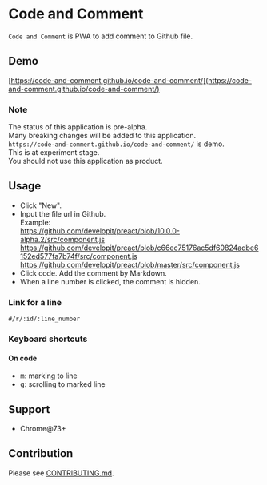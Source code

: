# Code and Comment

`Code and Comment` is PWA to add comment to Github file.

## Demo

[https://code-and-comment.github.io/code-and-comment/](https://code-and-comment.github.io/code-and-comment/)

### Note

The status of this application is pre-alpha.  
Many breaking changes will be added to this application.  
`https://code-and-comment.github.io/code-and-comment/` is demo.  
This is at experiment stage.  
You should not use this application as product.

## Usage

* Click "New". 
* Input the file url in Github.  
Example:  
https://github.com/developit/preact/blob/10.0.0-alpha.2/src/component.js  
https://github.com/developit/preact/blob/c66ec75176ac5df60824adbe6152ed577fa7b74f/src/component.js  
https://github.com/developit/preact/blob/master/src/component.js  
* Click code. Add the comment by Markdown.  
* When a line number is clicked, the comment is hidden.

### Link for a line

`#/r/:id/:line_number`

### Keyboard shortcuts

#### On code

* <kbd>m</kbd>: marking to line
* <kbd>g</kbd>: scrolling to marked line

## Support

* Chrome@73+

## Contribution

Please see [CONTRIBUTING.md](https://github.com/code-and-comment/code-and-comment/blob/master/CONTRIBUTING.md).
